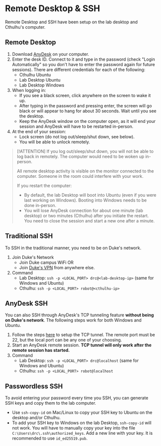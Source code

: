 # Remote Desktop & SSH

Remote Desktop and SSH have been setup on the lab desktop and Cthulhu's computer.

## Remote Desktop

1. Download [AnyDesk](https://anydesk.com) on your computer.
2. Enter the desk ID. Connect to it and type in the password (check "Login Automatically" so you don't have to enter the password again for future sessions). There are different credentials for each of the following:
    - Cthulhu Ubuntu
    - Lab Desktop Ubuntu
    - Lab Desktop Windows
3. When logging in:
    - If you see a black screen, click anywhere on the screen to wake it up.
    - After typing in the password and pressing enter, the screen will go black or will appear to hang for about 30 seconds. Wait until you see the desktop.
    - Keep the AnyDesk window on the computer open, as it will end your session and AnyDesk will have to be restarted in-person.
4. At the end of your session:
    - Lock screen (do not log out/sleep/shut down, see below).
    - You will be able to unlock remotely.

> [!ATTENTION]
> If you log out/sleep/shut down, you will not be able to log back in remotely. The computer would need to be woken up in-person.
>
> All remote desktop activity is visible on the monitor connected to the computer. Someone in the room could interfere with your work.
>
> If you restart the computer:
> - By default, the lab Desktop will boot into Ubuntu (even if you were last working on Windows). Booting into Windows needs to be done in-person.
> - You will lose AnyDesk connection for about one minute (lab desktop) or two minutes (Cthulhu) after you initiate the restart. You need to close the session and start a new one after a minute.

## Traditional SSH

To SSH in the traditional manner, you need to be on Duke's network.
1. Join Duke's Network
    - Join Duke campus WiFi OR
    - Join [Duke's VPN](https://oit.duke.edu/service/vpn/) from anywhere else.
2. Command
    - Lab Desktop: `ssh -p <LOCAL_PORT> drc@<lab-desktop-ip>` (same for Windows and Ubuntu)
    - Cthulhu: `ssh -p <LOCAL_PORT> robot@<cthulhu-ip>`

## AnyDesk SSH

You can also SSH through AnyDesk's TCP tunneling feature **without being on Duke's network**. The following steps work for both Windows and Ubuntu.
1. Follow the steps [here](https://blog.anydesk.com/anydesk-tcp-tunneling/) to setup the TCP tunnel. The remote port must be 22, but the local port can be any one of your choosing.
2. Start an AnyDesk remote session. **TCP tunnel will only work after the remote session has started.**
3. Command
    - Lab Desktop: `ssh -p <LOCAL_PORT> drc@localhost` (same for Windows and Ubuntu)
    - Cthulhu: `ssh -p <LOCAL_PORT> robot@localhost`

## Passwordless SSH

To avoid entering your password every time you SSH, you can generate SSH keys and copy them to the lab computer.
- Use `ssh-copy-id` on Mac/Linux to copy your SSH key to Ubuntu on the desktop and/or Cthulhu.
- To add your SSH key to Windows on the lab Desktop, `ssh-copy-id` will not work. You will have to manually copy your key into the file `C:\Users\drc\.ssh\authorized_keys`. Add a new line with your key. It is recommended to use `id_ed25519.pub`.